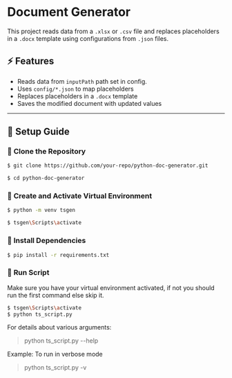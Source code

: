 # Document Generator

This project reads data from a `.xlsx` or `.csv` file and replaces placeholders in a `.docx` template using configurations from `.json` files.

## ⚡ Features
- Reads data from `inputPath` path set in config.
- Uses `config/*.json` to map placeholders
- Replaces placeholders in a `.docx` template
- Saves the modified document with updated values

---

## 🚀 Setup Guide

### 🔹 **Clone the Repository**
```sh
$ git clone https://github.com/your-repo/python-doc-generator.git

$ cd python-doc-generator
```

### 🔹 **Create and Activate Virtual Environment**
```sh
$ python -m venv tsgen

$ tsgen\Scripts\activate
```

### 🔹 **Install Dependencies**
```sh
$ pip install -r requirements.txt
```

### 🔹 **Run Script**
Make sure you have your virtual environment activated, if not you should run the first command else skip it.

```sh
$ tsgen\Scripts\activate
$ python ts_script.py
```

For details about various arguments:
> python ts_script.py --help

Example: To run in verbose mode
> python ts_script.py -v